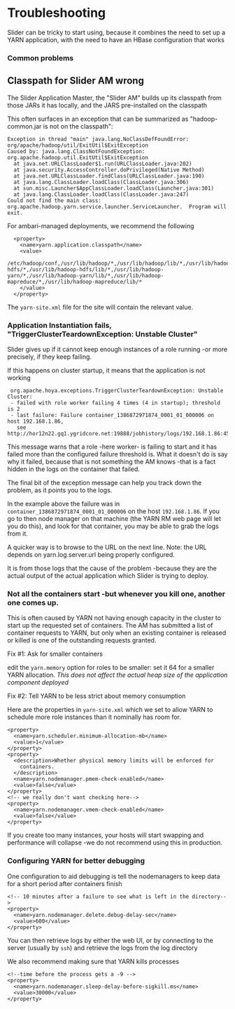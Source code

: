 <!---
  Licensed under the Apache License, Version 2.0 (the "License");
  you may not use this file except in compliance with the License.
  You may obtain a copy of the License at
  
   http://www.apache.org/licenses/LICENSE-2.0
  
  Unless required by applicable law or agreed to in writing, software
  distributed under the License is distributed on an "AS IS" BASIS,
  WITHOUT WARRANTIES OR CONDITIONS OF ANY KIND, either express or implied.
  See the License for the specific language governing permissions and
  limitations under the License. See accompanying LICENSE file.
-->
  
# Troubleshooting

Slider can be tricky to start using, because it combines the need to set
up a YARN application, with the need to have an HBase configuration
that works


### Common problems

## Classpath for Slider AM wrong

The Slider Application Master, the "Slider AM" builds up its classpath from
those JARs it has locally, and the JARS pre-installed on the classpath

This often surfaces in an exception that can be summarized as
"hadoop-common.jar is not on the classpath":

    Exception in thread "main" java.lang.NoClassDefFoundError: org/apache/hadoop/util/ExitUtil$ExitException
    Caused by: java.lang.ClassNotFoundException: org.apache.hadoop.util.ExitUtil$ExitException
      at java.net.URLClassLoader$1.run(URLClassLoader.java:202)
      at java.security.AccessController.doPrivileged(Native Method)
      at java.net.URLClassLoader.findClass(URLClassLoader.java:190)
      at java.lang.ClassLoader.loadClass(ClassLoader.java:306)
      at sun.misc.Launcher$AppClassLoader.loadClass(Launcher.java:301)
      at java.lang.ClassLoader.loadClass(ClassLoader.java:247)
    Could not find the main class: org.apache.hadoop.yarn.service.launcher.ServiceLauncher.  Program will exit.


For ambari-managed deployments, we recommend the following

  
      <property>
        <name>yarn.application.classpath</name>
        <value>
          /etc/hadoop/conf,/usr/lib/hadoop/*,/usr/lib/hadoop/lib/*,/usr/lib/hadoop-hdfs/*,/usr/lib/hadoop-hdfs/lib/*,/usr/lib/hadoop-yarn/*,/usr/lib/hadoop-yarn/lib/*,/usr/lib/hadoop-mapreduce/*,/usr/lib/hadoop-mapreduce/lib/*
        </value>
      </property>

The `yarn-site.xml` file for the site will contain the relevant value.

### Application  Instantiation fails, "TriggerClusterTeardownException: Unstable Cluster" 

Slider gives up if it cannot keep enough instances of a role running -or more
precisely, if they keep failing. 

If this happens on cluster startup, it means that the application is not working

     org.apache.hoya.exceptions.TriggerClusterTeardownException: Unstable Cluster: 
     - failed with role worker failing 4 times (4 in startup); threshold is 2
     - last failure: Failure container_1386872971874_0001_01_000006 on host 192.168.1.86,
       see http://hor12n22.gq1.ygridcore.net:19888/jobhistory/logs/192.168.1.86:45454/container_1386872971874_0001_01_000006/ctx/yarn

This message warns that a role -here worker- is failing to start and it has failed
more than the configured failure threshold is. What it doesn't do is say why it failed,
because that is not something the AM knows -that is a fact hidden in the logs on
the container that failed.

The final bit of the exception message can help you track down the problem,
as it points you to the logs.

In the example above the failure was in `container_1386872971874_0001_01_000006`
on the host `192.168.1.86`. If you go to then node manager on that machine (the YARN
RM web page will let you do this), and look for that container,
you may be able to grab the logs from it. 

A quicker way is to browse to the URL on the next line.
Note: the URL depends on yarn.log.server.url being properly configured.

It is from those logs that the cause of the problem -because they are the actual
output of the actual application which Slider is trying to deploy.



### Not all the containers start -but whenever you kill one, another one comes up.

This is often caused by YARN not having enough capacity in the cluster to start
up the requested set of containers. The AM has submitted a list of container
requests to YARN, but only when an existing container is released or killed
is one of the outstanding requests granted.

Fix #1: Ask for smaller containers

edit the `yarn.memory` option for roles to be smaller: set it 64 for a smaller
YARN allocation. *This does not affect the actual heap size of the 
application component deployed*

Fix #2: Tell YARN to be less strict about memory consumption

Here are the properties in `yarn-site.xml` which we set to allow YARN 
to schedule more role instances than it nominally has room for.

    <property>
      <name>yarn.scheduler.minimum-allocation-mb</name>
      <value>1</value>
    </property>
    <property>
      <description>Whether physical memory limits will be enforced for
        containers.
      </description>
      <name>yarn.nodemanager.pmem-check-enabled</name>
      <value>false</value>
    </property>
    <!-- we really don't want checking here-->
    <property>
      <name>yarn.nodemanager.vmem-check-enabled</name>
      <value>false</value>
    </property>
  
If you create too many instances, your hosts will start swapping and
performance will collapse -we do not recommend using this in production.


### Configuring YARN for better debugging
 
 
One configuration to aid debugging is tell the nodemanagers to
keep data for a short period after containers finish

    <!-- 10 minutes after a failure to see what is left in the directory-->
    <property>
      <name>yarn.nodemanager.delete.debug-delay-sec</name>
      <value>600</value>
    </property>

You can then retrieve logs by either the web UI, or by connecting to the
server (usually by `ssh`) and retrieve the logs from the log directory


We also recommend making sure that YARN kills processes

    <!--time before the process gets a -9 -->
    <property>
      <name>yarn.nodemanager.sleep-delay-before-sigkill.ms</name>
      <value>30000</value>
    </property>

 